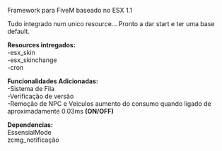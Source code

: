 

Framework para FiveM baseado no ESX 1.1

Tudo integrado num unico resource...
Pronto a dar start e ter uma base default.

<b>Resources intregados:</b></br>
-esx_skin</br>
-esx_skinchange</br>
-cron</br>


<b>Funcionalidades Adicionadas:</b></br>
-Sistema de Fila</br>
-Verificação de versão</br>
-Remoção de NPC e Veiculos aumento do consumo quando ligado de aproximadamente 0.03ms <b>(ON/OFF)</b></b>


<b>Dependencias:</b></br>
EssensialMode</br>
zcmg_notificação


